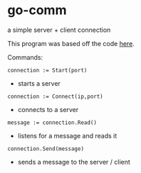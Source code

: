 # go-comm
a simple server + client connection

This program was based off the code [here](https://systembash.com/a-simple-go-tcp-server-and-tcp-client/).

Commands:

`connection := Start(port)`
 + starts a server
 
`connection := Connect(ip,port)`
 + connects to a server
 
`message := connection.Read()`
 + listens for a message and reads it
 
`connection.Send(message)`
 + sends a message to the server / client
